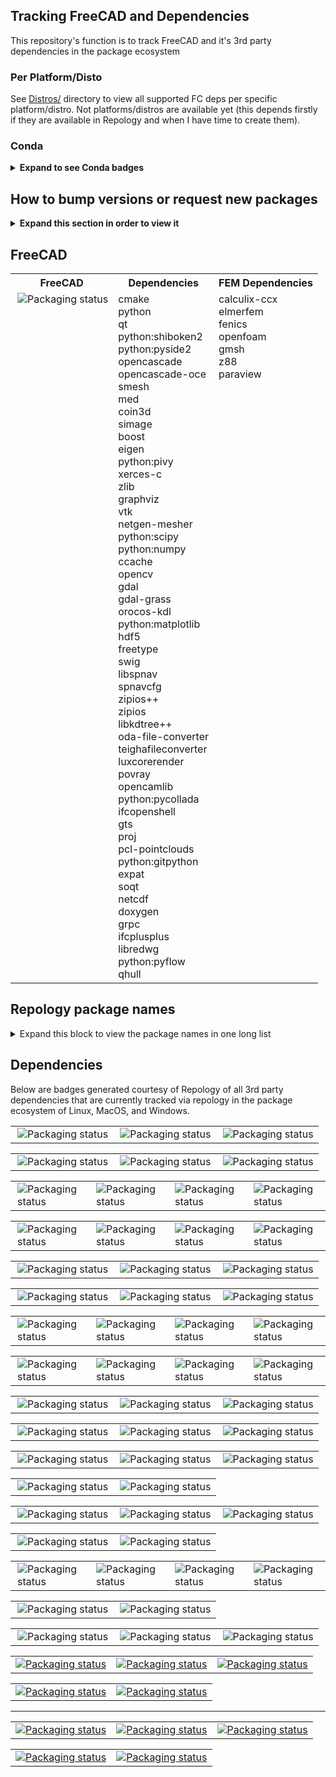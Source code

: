 ## Tracking FreeCAD and Dependencies
This repository's function is to track FreeCAD and it's 3rd party dependencies in the package ecosystem

### Per Platform/Disto
See [Distros/](Distros/) directory to view all supported FC deps per specific platform/distro. Not platforms/distros are available yet (this depends firstly if they are available in Repology and when I have time to create them).

### Conda

<details>
  <summary><b>Expand to see Conda badges</b></summary>

##### FreeCAD dependencies status on Conda

**Note** This list copied from https://github.com/FreeCAD/FreeCAD_Conda

| Name | Downloads | Version | Platforms | Last Update | License |
| --- | --- | --- | --- | --- | --- |
| [![Conda Recipe](https://img.shields.io/badge/recipe-boost-cpp.svg)](https://anaconda.org/conda-forge/boost-cpp) | [![Conda Downloads](https://img.shields.io/conda/dn/conda-forge/boost-cpp.svg)](https://anaconda.org/conda-forge/boost-cpp) | [![Conda Version](https://img.shields.io/conda/vn/conda-forge/boost-cpp.svg)](https://anaconda.org/conda-forge/boost-cpp) | [![Conda Platforms](https://img.shields.io/conda/pn/conda-forge/boost-cpp.svg)](https://anaconda.org/conda-forge/boost-cpp) | [![](https://anaconda.org/conda-forge/boost-cpp/badges/latest_release_date.svg)](https://anaconda.org/conda-forge/boost-cpp)| [![](https://anaconda.org/conda-forge/boost-cpp/badges/license.svg)](https://anaconda.org/conda-forge/boost-cpp) |
| [![Conda Recipe](https://img.shields.io/badge/recipe-calculix-green.svg)](https://anaconda.org/conda-forge/calculix) | [![Conda Downloads](https://img.shields.io/conda/dn/conda-forge/calculix.svg)](https://anaconda.org/conda-forge/calculix) | [![Conda Version](https://img.shields.io/conda/vn/conda-forge/calculix.svg)](https://anaconda.org/conda-forge/calculix) | [![Conda Platforms](https://img.shields.io/conda/pn/conda-forge/calculix.svg)](https://anaconda.org/conda-forge/calculix) | [![](https://anaconda.org/conda-forge/calculix/badges/latest_release_date.svg)](https://anaconda.org/conda-forge/calculix) | [![](https://anaconda.org/conda-forge/calculix/badges/license.svg)](https://anaconda.org/conda-forge/calculix) |
| [![Conda Recipe](https://img.shields.io/badge/recipe-coin3d-green.svg)](https://anaconda.org/conda-forge/coin3d) | [![Conda Downloads](https://img.shields.io/conda/dn/conda-forge/coin3d.svg)](https://anaconda.org/conda-forge/coin3d) | [![Conda Version](https://img.shields.io/conda/vn/conda-forge/coin3d.svg)](https://anaconda.org/conda-forge/coin3d) | [![Conda Platforms](https://img.shields.io/conda/pn/conda-forge/coin3d.svg)](https://anaconda.org/conda-forge/coin3d) | [![](https://anaconda.org/conda-forge/coin3d/badges/latest_release_date.svg)](https://anaconda.org/conda-forge/coin3d) | [![](https://anaconda.org/conda-forge/coin3d/badges/license.svg)](https://anaconda.org/conda-forge/coin3d) |
| [![Conda Recipe](https://img.shields.io/badge/recipe-freecad-green.svg)](https://anaconda.org/conda-forge/freecad) | [![Conda Downloads](https://img.shields.io/conda/dn/conda-forge/freecad.svg)](https://anaconda.org/conda-forge/freecad) | [![Conda Version](https://img.shields.io/conda/vn/conda-forge/freecad.svg)](https://anaconda.org/conda-forge/freecad) | [![Conda Platforms](https://img.shields.io/conda/pn/conda-forge/freecad.svg)](https://anaconda.org/conda-forge/freecad) | [![](https://anaconda.org/conda-forge/freecad/badges/latest_release_date.svg)](https://anaconda.org/conda-forge/freecad)| [![](https://anaconda.org/conda-forge/freecad/badges/license.svg)](https://anaconda.org/conda-forge/freecad) |
| [![Conda Recipe](https://img.shields.io/badge/recipe-gmsh-green.svg)](https://anaconda.org/conda-forge/gmsh) | [![Conda Downloads](https://img.shields.io/conda/dn/conda-forge/gmsh.svg)](https://anaconda.org/conda-forge/gmsh) | [![Conda Version](https://img.shields.io/conda/vn/conda-forge/gmsh.svg)](https://anaconda.org/conda-forge/gmsh) | [![Conda Platforms](https://img.shields.io/conda/pn/conda-forge/gmsh.svg)](https://anaconda.org/conda-forge/gmsh) | [![](https://anaconda.org/conda-forge/gmsh/badges/latest_release_date.svg)](https://anaconda.org/conda-forge/gmsh)| [![](https://anaconda.org/conda-forge/gmsh/badges/license.svg)](https://anaconda.org/conda-forge/gmsh) |
| [![Conda Recipe](https://img.shields.io/badge/recipe-graphviz-green.svg)](https://anaconda.org/conda-forge/graphviz) | [![Conda Downloads](https://img.shields.io/conda/dn/conda-forge/graphviz.svg)](https://anaconda.org/conda-forge/graphviz) | [![Conda Version](https://img.shields.io/conda/vn/conda-forge/graphviz.svg)](https://anaconda.org/conda-forge/graphviz) | [![Conda Platforms](https://img.shields.io/conda/pn/conda-forge/graphviz.svg)](https://anaconda.org/conda-forge/graphviz) | [![](https://anaconda.org/conda-forge/graphviz/badges/latest_release_date.svg)](https://anaconda.org/conda-forge/graphviz)| [![](https://anaconda.org/conda-forge/graphviz/badges/license.svg)](https://anaconda.org/conda-forge/graphviz) |
| [![Conda Recipe](https://img.shields.io/badge/recipe-ifcopenshell-green.svg)](https://anaconda.org/conda-forge/ifcopenshell) | [![Conda Downloads](https://img.shields.io/conda/dn/conda-forge/ifcopenshell.svg)](https://anaconda.org/conda-forge/ifcopenshell) | [![Conda Version](https://img.shields.io/conda/vn/conda-forge/ifcopenshell.svg)](https://anaconda.org/conda-forge/ifcopenshell) | [![Conda Platforms](https://img.shields.io/conda/pn/conda-forge/ifcopenshell.svg)](https://anaconda.org/conda-forge/ifcopenshell) | [![](https://anaconda.org/conda-forge/ifcopenshell/badges/latest_release_date.svg)](https://anaconda.org/conda-forge/ifcopenshell)| [![](https://anaconda.org/conda-forge/ifcopenshell/badges/license.svg)](https://anaconda.org/conda-forge/ifcopenshell) |
| [![Conda Recipe](https://img.shields.io/badge/recipe-libmed-green.svg)](https://anaconda.org/conda-forge/libmed) | [![Conda Downloads](https://img.shields.io/conda/dn/conda-forge/libmed.svg)](https://anaconda.org/conda-forge/libmed) | [![Conda Version](https://img.shields.io/conda/vn/conda-forge/libmed.svg)](https://anaconda.org/conda-forge/libmed) | [![Conda Platforms](https://img.shields.io/conda/pn/conda-forge/libmed.svg)](https://anaconda.org/conda-forge/libmed) | [![](https://anaconda.org/conda-forge/libmed/badges/latest_release_date.svg)](https://anaconda.org/conda-forge/libmed)| [![](https://anaconda.org/conda-forge/libmed/badges/license.svg)](https://anaconda.org/conda-forge/libmed) |
| [![Conda Recipe](https://img.shields.io/badge/recipe-libspnav-green.svg)](https://anaconda.org/conda-forge/libspnav) | [![Conda Downloads](https://img.shields.io/conda/dn/conda-forge/libspnav.svg)](https://anaconda.org/conda-forge/libspnav) | [![Conda Version](https://img.shields.io/conda/vn/conda-forge/libspnav.svg)](https://anaconda.org/conda-forge/libspnav) | [![Conda Platforms](https://img.shields.io/conda/pn/conda-forge/libspnav.svg)](https://anaconda.org/conda-forge/libspnav) | [![](https://anaconda.org/conda-forge/libspnav/badges/latest_release_date.svg)](https://anaconda.org/conda-forge/libspnav)| [![](https://anaconda.org/conda-forge/libspnav/badges/license.svg)](https://anaconda.org/conda-forge/libspnav) |
| [![Conda Recipe](https://img.shields.io/badge/recipe-netgen-green.svg)](https://anaconda.org/conda-forge/netgen) | [![Conda Downloads](https://img.shields.io/conda/dn/conda-forge/netgen.svg)](https://anaconda.org/conda-forge/netgen) | [![Conda Version](https://img.shields.io/conda/vn/conda-forge/netgen.svg)](https://anaconda.org/conda-forge/netgen) | [![Conda Platforms](https://img.shields.io/conda/pn/conda-forge/netgen.svg)](https://anaconda.org/conda-forge/netgen) | [![](https://anaconda.org/conda-forge/netgen/badges/latest_release_date.svg)](https://anaconda.org/conda-forge/netgen)| [![](https://anaconda.org/conda-forge/netgen/badges/license.svg)](https://anaconda.org/conda-forge/netgen) |
| [![Conda Recipe](https://img.shields.io/badge/recipe-occt-green.svg)](https://anaconda.org/conda-forge/occt) | [![Conda Downloads](https://img.shields.io/conda/dn/conda-forge/occt.svg)](https://anaconda.org/conda-forge/occt) | [![Conda Version](https://img.shields.io/conda/vn/conda-forge/occt.svg)](https://anaconda.org/conda-forge/occt) | [![Conda Platforms](https://img.shields.io/conda/pn/conda-forge/occt.svg)](https://anaconda.org/conda-forge/occt) | [![](https://anaconda.org/conda-forge/occt/badges/latest_release_date.svg)](https://anaconda.org/conda-forge/occt)| [![](https://anaconda.org/conda-forge/occt/badges/license.svg)](https://anaconda.org/conda-forge/occt) |
| [![Conda Recipe](https://img.shields.io/badge/recipe-opencamlib-green.svg)](https://anaconda.org/conda-forge/opencamlib) | [![Conda Downloads](https://img.shields.io/conda/dn/conda-forge/opencamlib.svg)](https://anaconda.org/conda-forge/opencamlib) | [![Conda Version](https://img.shields.io/conda/vn/conda-forge/opencamlib.svg)](https://anaconda.org/conda-forge/opencamlib) | [![Conda Platforms](https://img.shields.io/conda/pn/conda-forge/opencamlib.svg)](https://anaconda.org/conda-forge/opencamlib) | [![](https://anaconda.org/conda-forge/opencamlib/badges/latest_release_date.svg)](https://anaconda.org/conda-forge/opencamlib)| [![](https://anaconda.org/conda-forge/opencamlib/badges/license.svg)](https://anaconda.org/conda-forge/opencamlib) |
| [![Conda Recipe](https://img.shields.io/badge/recipe-pivy-green.svg)](https://anaconda.org/conda-forge/pivy) | [![Conda Downloads](https://img.shields.io/conda/dn/conda-forge/pivy.svg)](https://anaconda.org/conda-forge/pivy) | [![Conda Version](https://img.shields.io/conda/vn/conda-forge/pivy.svg)](https://anaconda.org/conda-forge/pivy) | [![Conda Platforms](https://img.shields.io/conda/pn/conda-forge/pivy.svg)](https://anaconda.org/conda-forge/pivy) | [![](https://anaconda.org/conda-forge/pivy/badges/latest_release_date.svg)](https://anaconda.org/conda-forge/pivy)| [![](https://anaconda.org/conda-forge/pivy/badges/license.svg)](https://anaconda.org/conda-forge/pivy) |
| [![Conda Recipe](https://img.shields.io/badge/recipe-qt-green.svg)](https://anaconda.org/conda-forge/qt) | [![Conda Downloads](https://img.shields.io/conda/dn/conda-forge/qt.svg)](https://anaconda.org/conda-forge/qt) | [![Conda Version](https://img.shields.io/conda/vn/conda-forge/qt.svg)](https://anaconda.org/conda-forge/qt) | [![Conda Platforms](https://img.shields.io/conda/pn/conda-forge/qt.svg)](https://anaconda.org/conda-forge/qt) | [![](https://anaconda.org/conda-forge/qt/badges/latest_release_date.svg)](https://anaconda.org/conda-forge/qt)| [![](https://anaconda.org/conda-forge/qt/badges/license.svg)](https://anaconda.org/conda-forge/qt) |
| [![Conda Recipe](https://img.shields.io/badge/recipe-simage-green.svg)](https://anaconda.org/conda-forge/simage) | [![Conda Downloads](https://img.shields.io/conda/dn/conda-forge/simage.svg)](https://anaconda.org/conda-forge/simage) | [![Conda Version](https://img.shields.io/conda/vn/conda-forge/simage.svg)](https://anaconda.org/conda-forge/simage) | [![Conda Platforms](https://img.shields.io/conda/pn/conda-forge/simage.svg)](https://anaconda.org/conda-forge/simage) | [![](https://anaconda.org/conda-forge/simage/badges/latest_release_date.svg)](https://anaconda.org/conda-forge/simage)| [![](https://anaconda.org/conda-forge/simage/badges/license.svg)](https://anaconda.org/conda-forge/simage) |
| [![Conda Recipe](https://img.shields.io/badge/recipe-soqt-green.svg)](https://anaconda.org/conda-forge/soqt) | [![Conda Downloads](https://img.shields.io/conda/dn/conda-forge/soqt.svg)](https://anaconda.org/conda-forge/soqt) | [![Conda Version](https://img.shields.io/conda/vn/conda-forge/soqt.svg)](https://anaconda.org/conda-forge/soqt) | [![Conda Platforms](https://img.shields.io/conda/pn/conda-forge/soqt.svg)](https://anaconda.org/conda-forge/soqt) | [![](https://anaconda.org/conda-forge/soqt/badges/latest_release_date.svg)](https://anaconda.org/conda-forge/soqt)| [![](https://anaconda.org/conda-forge/soqt/badges/license.svg)](https://anaconda.org/conda-forge/soqt) |
| [![Conda Recipe](https://img.shields.io/badge/recipe-vtk-green.svg)](https://anaconda.org/conda-forge/vtk) | [![Conda Downloads](https://img.shields.io/conda/dn/conda-forge/vtk.svg)](https://anaconda.org/conda-forge/vtk) | [![Conda Version](https://img.shields.io/conda/vn/conda-forge/vtk.svg)](https://anaconda.org/conda-forge/vtk) | [![Conda Platforms](https://img.shields.io/conda/pn/conda-forge/vtk.svg)](https://anaconda.org/conda-forge/vtk) | [![](https://anaconda.org/conda-forge/vtk/badges/latest_release_date.svg)](https://anaconda.org/conda-forge/vtk)| [![](https://anaconda.org/conda-forge/vtk/badges/license.svg)](https://anaconda.org/conda-forge/vtk) |
| [![Conda Recipe](https://img.shields.io/badge/recipe-libredwg-green.svg)](https://anaconda.org/conda-forge/libredwg) | [![Conda Downloads](https://img.shields.io/conda/dn/conda-forge/libredwg.svg)](https://anaconda.org/conda-forge/libredwg) | [![Conda Version](https://img.shields.io/conda/vn/conda-forge/libredwg.svg)](https://anaconda.org/conda-forge/libredwg) | [![Conda Platforms](https://img.shields.io/conda/pn/conda-forge/libredwg.svg)](https://anaconda.org/conda-forge/libredwg) | [![](https://anaconda.org/conda-forge/libredwg/badges/latest_release_date.svg)](https://anaconda.org/conda-forge/libredwg)| [![](https://anaconda.org/conda-forge/libredwg/badges/license.svg)](https://anaconda.org/conda-forge/libredwg) |
| [![Conda Recipe](https://img.shields.io/badge/recipe-pyflow-green.svg)](https://anaconda.org/conda-forge/pyflow) | [![Conda Downloads](https://img.shields.io/conda/dn/conda-forge/pyflow.svg)](https://anaconda.org/conda-forge/pyflow) | [![Conda Version](https://img.shields.io/conda/vn/conda-forge/pyflow.svg)](https://anaconda.org/conda-forge/pyflow) | [![Conda Platforms](https://img.shields.io/conda/pn/conda-forge/pyflow.svg)](https://anaconda.org/conda-forge/pyflow) | [![](https://anaconda.org/conda-forge/pyflow/badges/latest_release_date.svg)](https://anaconda.org/conda-forge/pyflow)| [![](https://anaconda.org/conda-forge/pyflow/badges/license.svg)](https://anaconda.org/conda-forge/pyflow) |
pyocct | --- | 7.2.0 | Linux / OSX cad-channel| ---|
solvespace  | ![](https://anaconda.org/freecad/solvespace/badges/downloads.svg) |  | ![](https://anaconda.org/freecad/solvespace/badges/platforms.svg) |  |  |

</details>

## How to bump versions or request new packages
<details>
  <summary><b>Expand this section in order to view it</b></summary>

### Arch Linux
1. Search for the package in: https://www.archlinux.org/packages/
2. On the package page find `Flag Package Out-of-Date` link

### Arch Linux User Repository (AUR)
1. Search for the package in: https://aur.archlinux.org
2. On the package page find `Flag Package Out-of-Date` link

### Chocolatey 
Request new packages at https://github.com/chocolatey/chocolatey-package-requests  
Request package updates by [contacting the maintainer of said chocolatey package](https://chocolatey.org/docs/package-triage-process#package-is-outdated)

### FreeBSD (aka Freshports/dports)
Open a ticket on their [Bugzilla](https://bugs.freebsd.org/bugzilla/enter_bug.cgi) bugtracker.  
FYI, dports lags behind Freshports 

### Gentoo
1. Open a ticket on their [Bugzilla](https://bugs.gentoo.org/enter_bug.cgi?product=Gentoo%20Linux) bugtracker.
2. Choose either 'Current Packages' or 'New Packages' accordingly  
Also, it's possible to see PRs in https://github.com/gentoo/gentoo/

### Haiku Ports
Open an issue on their [Haikuports GitHub repo](https://github.com/haikuports/haikuports/issues)

### Homebrew
If you're on MacOS use: https://github.com/Homebrew/homebrew-core/blob/master/CONTRIBUTING.md

If not, then find the formula on github, edit the formula (auto-forks for you), make the appropriate changes (change the version number and get the sha256 (use another updated repo to get the the hash or download the program and run `sha256sum`), the submit a PR via github GUI.

### Hyperbola
1. Search for the package in: https://www.hyperbola.info/packages/
2. On the package page find `Flag Package Out-of-Date` link

### Linuxbrew
See Homebrew

### Macports
There are a several ways to update/request macports. Before anything, please search their github repo for [open PRs](github.com/macports/macports-ports/pulls) and their [bugtracker](https://trac.macports.org/search?q=&portsummarysearch=on) to avoid duplicate requests.
1. If you have macports installed you can go through the recommended way to update a macport
2. If you don't have macports installed you can still open a PR. You'll need to some things in the PR 
3. Open a ticket on their [bugtracker](https://trac.macports.org) requesting an update or a new package. 

### Mageia Cauldron
Open an issus on their [Bugzilla](https://bugs.mageia.org) Bugtracker

### nixpkgs
Open an issue on their [Github repo](https://github.com/NixOS/nixpkgs/)  
It's possible to open PRs to bump versions but note that the checksum they ask for isn't `sha256sum`

### OpenMandriva Cooker
Open an issue on their [Bugzilla](https://issues.openmandriva.org/enter_bug.cgi?product=Cooker)

### psilinux
1. Find the package via repology or on their [GitHub organization page](https://github.com/pisilinux)  
2. Open an issue requesting update or new package.

### scoop
Open an issue on their [Github repo](https://github.com/lukesampson/scoop/issues)

### solus
Open an issue on their [Phabricator](https://dev.getsol.us/maniphest/)  
Make sure to follow their [guidelines](https://getsol.us/articles/packaging/request-a-package/en/)

### vcpkg
C++ Library Manager for Windows, Linux, and MacOS  
Open an issue on their [Github repo](https://github.com/Microsoft/vcpkg)  
Note: they don

### Void Linux
Open an issue on their [Github repo](https://github.com/void-linux/void-packages)

### Yet Another Cygwin Ports (YACP)
Open an issue on their [Github repo](https://github.com/fd00/yacp)

#### Tips for submitting PRs
<details>
  <summary>Tips on how to submit PRs</summary>
    <ul>
      <li>Clone the repository
      <li>Edit the package forumla/recipe
      <li>Update the version number of the package
      <li>Download the updated package version
      <li>Generate a sha256 <tt>openssl dgst -sha256 package-name</tt>
      <li>Note: Macports requires a rmd160. Generate an rmd160 <tt>openssl dgst -rmd160 package-name</tt>
      <li>Submit PR
    <ul>
</details>

</details>

## FreeCAD
<table>
  <tr>
    <th>FreeCAD</th>
    <th>Dependencies</th>  
    <th>FEM Dependencies</th>
  </tr>
  <tr>
    <td valign="top"><a href="https://repology.org/metapackage/freecad/versions">
        <img src="https://repology.org/badge/vertical-allrepos/freecad.svg" alt="Packaging status" align="right"></a>
    </td>
    <td align="left" valign="top">
      cmake<br/>
      python<br/>
      qt<br/>
      python:shiboken2<br/>
      python:pyside2<br/>
      opencascade<br/>
      opencascade-oce<br/>
      smesh<br/>
      med<br/>
      coin3d<br/>
      simage<br/>
      boost<br/>
      eigen<br/>
      python:pivy<br/>
      xerces-c<br/>
      zlib<br/>
      graphviz<br/>
      vtk<br/>
      netgen-mesher<br/>
      python:scipy<br/>
      python:numpy<br/>
      ccache<br/>
      opencv<br/>
      gdal<br/>
      gdal-grass<br/>
      orocos-kdl<br/>
      python:matplotlib<br/>
      hdf5<br/>
      freetype<br/>
      swig<br/>
      libspnav<br/>
      spnavcfg<br/>
      zipios++<br/>
      zipios<br/>
      libkdtree++<br/>
      oda-file-converter<br/>
      teighafileconverter<br/>
      luxcorerender<br/>
      povray<br/>
      opencamlib<br/>
      python:pycollada<br/>
      ifcopenshell<br/>
      gts<br/>
      proj<br/>
      pcl-pointclouds<br/>
      python:gitpython<br/>
      expat<br/>
      soqt<br/>
      netcdf<br/>
      doxygen<br/>
      grpc<br/>
      ifcplusplus<br/>
      libredwg<br/>
      python:pyflow<br/>
      qhull
    </td>
    <td align="left" valign="top">
      calculix-ccx<br/>
      elmerfem<br/>
      fenics<br/>
      openfoam<br/>
      gmsh<br/>
      z88<br/>
      paraview<br/>
    </td>
  </tr>
</table>

## Repology package names  
<details>
  <summary>Expand this block to view the package names in one long list</summary>

```
python  
qt  
python:shiboken2  
python:pyside2  
opencascade  
opencascade-oce  
smesh  
med  
coin3d  
simage  
boost  
eigen  
python:pivy  
xerces-c  
cmake  
zlib  
graphviz  
vtk  
netgen-mesher
python:scipy  
python:numpy  
calculix-ccx  
elmerfem  
fenics  
openfoam  
z88  
gmsh  
ccache  
opencv  
gdal  
gdal-grass  
orocos-kdl  
python:matplotlib  
hdf5  
freetype
swig  
libspnav  
spnavcfg  
zipios++  


libkdtree++  
oda-file-converter  
teighafileconverter  
luxcorerender  
povray  
opencamlib  
python:pycollada  
ifcopenshell  
gts  
proj  
pcl-pointclouds  
python:gitpython
expat  
soqt  
netcdf  
doxygen
paraview  
grpc  
ifcplusplus  
libredwg  
python:pyflow  
qhull  
```

</details>

## Dependencies
Below are badges generated courtesy of Repology of all 3rd party dependencies that are currently tracked via repology in the package ecosystem of Linux, MacOS, and Windows.

<table>
  <tr>
    <td valign="top"><a href="https://repology.org/metapackage/qt/versions">
      <img src="https://repology.org/badge/vertical-allrepos/qt.svg?header=Qt" alt="Packaging status" align="right"></a>
    </td>
    <td valign="top"><a href="https://repology.org/metapackage/python:shiboken2/versions">
      <img src="https://repology.org/badge/vertical-allrepos/python:shiboken2.svg?header=python%3Ashiboken2" alt="Packaging status" align="right"></a>
    </td>
    <td valign="top"><a href="https://repology.org/metapackage/python:pyside2/versions">
      <img src="https://repology.org/badge/vertical-allrepos/python:pyside2.svg?header=python%3Apyside2" alt="Packaging status" align="right"></a>
    </td>
  </tr>
</table>

<table>
  <tr>
    <td valign="top"><a href="https://repology.org/metapackage/opencascade/versions">
      <img src="https://repology.org/badge/vertical-allrepos/opencascade.svg?header=opencascade" alt="Packaging status" align="right"></a>
    </td>
    <td valign="top"><a href="https://repology.org/metapackage/opencascade-oce/versions">
      <img src="https://repology.org/badge/vertical-allrepos/opencascade-oce.svg?header=opencascade-oce" alt="Packaging status" align="right"></a>
    </td>
    <td valign="top"><a href="https://repology.org/metapackage/smesh/versions">
      <img src="https://repology.org/badge/vertical-allrepos/smesh.svg?header=smesh" alt="Packaging status" align="right"></a>
    </td>
  </tr>
</table>

<table>
  <tr>
    <td valign="top"><a href="https://repology.org/metapackage/med/versions">
      <img src="https://repology.org/badge/vertical-allrepos/med.svg?header=med" alt="Packaging status" align="right"></a>
    </td>
    <td valign="top"><a href="https://repology.org/metapackage/python/versions">
      <img src="https://repology.org/badge/vertical-allrepos/python.svg?header=python" alt="Packaging status" align="right"></a>
    </td>
    <td valign="top"><a href="https://repology.org/metapackage/boost/versions">
      <img src="https://repology.org/badge/vertical-allrepos/boost.svg?header=boost" alt="Packaging status" align="right"></a>
    </td>
    <td valign="top"><a href="https://repology.org/metapackage/netcdf/versions">
      <img src="https://repology.org/badge/vertical-allrepos/netcdf.svg?header=netcdf" alt="Packaging status" align="right"></a>
    </td>
</tr>
</table>

<table>
  <tr>
    <td valign="top"><a href="https://repology.org/metapackage/coin3d/versions">
      <img src="https://repology.org/badge/vertical-allrepos/coin3d.svg?header=coin3d" alt="Packaging status" align="right"></a>
    <td valign="top"><a href="https://repology.org/metapackage/soqt/versions">
      <img src="https://repology.org/badge/vertical-allrepos/soqt.svg?header=soqt" alt="Packaging status" align="right"></a>
    <td valign="top"><a href="https://repology.org/metapackage/python:pivy/versions">
      <img src="https://repology.org/badge/vertical-allrepos/python:pivy.svg?header=python%3Apivy" alt="Packaging status" align="right"></a>
    </td>
    <td valign="top"><a href="https://repology.org/metapackage/simage/versions">
      <img src="https://repology.org/badge/vertical-allrepos/simage.svg?header=simage" alt="Packaging status" align="right"></a>
    </td>
  </tr>
</table>

<table>
  <tr>
    <td valign="top"><a href="https://repology.org/metapackage/hdf5/versions">
      <img src="https://repology.org/badge/vertical-allrepos/hdf5.svg?header=hdf5" alt="Packaging status" align="right"></a>
    </td>
    <td valign="top"><a href="https://repology.org/metapackage/eigen/versions">
      <img src="https://repology.org/badge/vertical-allrepos/eigen.svg?header=eigen" alt="Packaging status" align="right"></a>
    </td>
    <td valign="top"><a href="https://repology.org/metapackage/xerces-c/versions">
      <img src="https://repology.org/badge/vertical-allrepos/xerces-c.svg?header=xerces-c" alt="Packaging status" align="right"></a>
    </td>
  </tr>
</table>

<table>
  <tr>
    <td valign="top"><a href="https://repology.org/metapackage/zlib/versions">
      <img src="https://repology.org/badge/vertical-allrepos/zlib.svg?header=zlib" alt="Packaging status" align="right"></a>
    </td>
    <td valign="top"><a href="https://repology.org/metapackage/cmake/versions">
      <img src="https://repology.org/badge/vertical-allrepos/cmake.svg?header=cmake" alt="Packaging status" align="right"></a>
    </td>
    <td valign="top"><a href="https://repology.org/metapackage/ccache/versions">
      <img src="https://repology.org/badge/vertical-allrepos/ccache.svg?header=ccache" alt="Packaging status" align="right"></a>
    </td>
  </tr>
</table>

<table>
  <tr>
    <td valign="top"><a href="https://repology.org/metapackage/netgen-mesher/versions">
      <img src="https://repology.org/badge/vertical-allrepos/netgen-mesher.svg?header=netgen-mesher" alt="Packaging status" align="right"></a>
    </td>
    <td valign="top"><a href="https://repology.org/metapackage/vtk/versions">
      <img src="https://repology.org/badge/vertical-allrepos/vtk.svg?header=vtk" alt="Packaging status" align="right"></a>
    </td>
    <td valign="top"><a href="https://repology.org/metapackage/calculix-ccx/versions">
      <img src="https://repology.org/badge/vertical-allrepos/calculix-ccx.svg?header=calculix" alt="Packaging status" align="right"></a>
    </td>
    <td valign="top"><a href="https://repology.org/metapackage/gmsh/versions">
      <img src="https://repology.org/badge/vertical-allrepos/gmsh.svg?header=gmsh" alt="Packaging status" align="right"></a>
  </tr>
</table>

<table>
  <tr>
    <td valign="top"><a href="https://repology.org/metapackage/elmerfem/versions">
      <img src="https://repology.org/badge/vertical-allrepos/elmerfem.svg?header=elmerfem" alt="Packaging status" align="right"></a>
    </td>
    <td valign="top"><a href="https://repology.org/metapackage/fenics/versions">
      <img src="https://repology.org/badge/vertical-allrepos/fenics.svg?header=fenics" alt="Packaging status" align="right"></a>
    </td>
    <td valign="top"><a href="https://repology.org/metapackage/openfoam/versions">
      <img src="https://repology.org/badge/vertical-allrepos/openfoam.svg?header=openfoam" alt="Packaging status" align="right"></a>
    </td>
    <td valign="top"><a href="https://repology.org/metapackage/z88/versions">
      <img src="https://repology.org/badge/vertical-allrepos/z88.svg?header=z88" alt="Packaging status" align="right"></a>
    </td>
  </tr>
</table>


<table>
  <tr>
    <td valign="top"><a href="https://repology.org/metapackage/orocos-kdl/versions">
      <img src="https://repology.org/badge/vertical-allrepos/orocos-kdl.svg?header=orocos-kdl" alt="Packaging status" align="right"></a>
    </td>
    <td valign="top"><a href="https://repology.org/metapackage/python:matplotlib/versions">
      <img src="https://repology.org/badge/vertical-allrepos/python:matplotlib.svg?header=python%3Amatplotlib" alt="Packaging status" align="right"></a>
    </td>
    <td valign="top"><a href="https://repology.org/metapackage/freetype/versions">
      <img src="https://repology.org/badge/vertical-allrepos/freetype.svg?header=freetype" alt="Packaging status" align="right"></a>
    </td>
  </tr>
</table>

<table>
  <tr>
    <td valign="top"><a href="https://repology.org/metapackage/graphviz/versions">
      <img src="https://repology.org/badge/vertical-allrepos/graphviz.svg?header=graphviz" alt="Packaging status" align="right"></a>
    </td>
    <td valign="top"><a href="https://repology.org/metapackage/swig/versions">
      <img src="https://repology.org/badge/vertical-allrepos/swig.svg?header=swig" alt="Packaging status" align="right"></a>
    </td>
    <td valign="top"><a href="https://repology.org/metapackage/ifcopenshell/versions">
      <img src="https://repology.org/badge/vertical-allrepos/ifcopenshell.svg?header=ifcopenshell" alt="Packaging status" align="right"></a>
    </td>
  </tr>
</table>

<table>
  <tr>
    <td valign="top"><a href="https://repology.org/metapackage/libspnav/versions">
      <img src="https://repology.org/badge/vertical-allrepos/libspnav.svg?header=libspnav" alt="Packaging status" align="right"></a>
    </td>
    <td valign="top"><a href="https://repology.org/metapackage/spnavcfg/versions">
      <img src="https://repology.org/badge/vertical-allrepos/spnavcfg.svg?header=spnavcfg" alt="Packaging status" align="right"></a>
    </td>
    <td valign="top"><a href="https://repology.org/metapackage/libkdtree++/versions">
      <img src="https://repology.org/badge/vertical-allrepos/libkdtree++.svg?header=libkdtree%2B%2B" alt="Packaging status" align="right"></a>
    </td>
  </tr>
</table>

<table>
  <tr>
    <td valign="top"><a href="https://repology.org/metapackage/zipios++/versions">
      <img src="https://repology.org/badge/vertical-allrepos/zipios++.svg?header=zipios%2B%2B" alt="Packaging status" align="right"></a>
    </td>
    <td valign="top"><a href="https://repology.org/metapackage/zipios/versions">
      <img src="https://repology.org/badge/vertical-allrepos/zipios.svg?header=zipios" alt="Packaging status" align="right"></a>
    </td>
  </tr>
</table>

<table>
  <tr>
    <td valign="top"><a href="https://repology.org/metapackage/python:scipy/versions">
      <img src="https://repology.org/badge/vertical-allrepos/python:scipy.svg?header=python%3Ascipy" alt="Packaging status" align="right"></a>
    </td>
    <td valign="top"><a href="https://repology.org/metapackage/python:numpy/versions">
      <img src="https://repology.org/badge/vertical-allrepos/python:numpy.svg?header=python%3Anumpy" alt="Packaging status" align="right"></a>
    </td>
    <td valign="top"><a href="https://repology.org/metapackage/opencv/versions">
      <img src="https://repology.org/badge/vertical-allrepos/opencv.svg?header=opencv" alt="Packaging status" align="right"></a>
    </td>
  </tr>
</table>

<table>
  <tr>
    <td valign="top"><a href="https://repology.org/metapackage/gdal/versions">
      <img src="https://repology.org/badge/vertical-allrepos/gdal.svg?header=gdal" alt="Packaging status" align="right"></a>
    </td>
    <td valign="top"><a href="https://repology.org/metapackage/gdal-grass/versions">
      <img src="https://repology.org/badge/vertical-allrepos/gdal-grass.svg?header=gdal-grass" alt="Packaging status" align="right"></a>
    </td>
  </tr>
</table>

<table>
  <tr>
    <td valign="top"><a href="https://repology.org/metapackage/oda-file-converter/versions">
      <img src="https://repology.org/badge/vertical-allrepos/oda-file-converter.svg?header=oda-file-converter" alt="Packaging status" align="right"></a>
    </td>
    <td valign="top"><a href="https://repology.org/metapackage/teighafileconverter/versions">
      <img src="https://repology.org/badge/vertical-allrepos/teighafileconverter.svg?header=teighafileconverter" alt="Packaging status" align="right"></a>
    </td>
    <td valign="top"><a href="https://repology.org/metapackage/luxcorerender/versions">
      <img src="https://repology.org/badge/vertical-allrepos/luxcorerender.svg?header=luxcorerender" alt="Packaging status" align="right"></a>
    </td>
    <td valign="top"><a href="https://repology.org/metapackage/povray/versions">
      <img src="https://repology.org/badge/vertical-allrepos/povray.svg?header=povray" alt="Packaging status" align="right"></a>
    </td>
  </tr>
</table>

<table>
  <tr>
    <td valign="top"><a href="https://repology.org/metapackage/opencamlib/versions">
      <img src="https://repology.org/badge/vertical-allrepos/opencamlib.svg?header=opencamlib" alt="Packaging status" align="right"></a>
    </td>
    <td valign="top"><a href="https://repology.org/metapackage/python:pycollada/versions">
      <img src="https://repology.org/badge/vertical-allrepos/python:pycollada.svg?header=python%3Apycollada" alt="Packaging status" align="right"></a>
    </td>
  </tr>
</table>

<table>
  <tr>
    <td valign="top"><a href="https://repology.org/metapackage/proj/versions">
      <img src="https://repology.org/badge/vertical-allrepos/proj.svg?header=proj" alt="Packaging status" align="right"></a>
    </td>
    <td valign="top"><a href="https://repology.org/metapackage/gts/versions">
      <img src="https://repology.org/badge/vertical-allrepos/gts.svg?header=gts" alt="Packaging status" align="right"></a>
    </td>
    <td valign="top"><a href="https://repology.org/metapackage/python:pysolar/versions">
      <img src="https://repology.org/badge/vertical-allrepos/python:pysolar.svg?header=python%3Apysolar" alt="Packaging status" align="right"></a>
    </td>
  </tr>
</table>

<table>
  <tr>
    <td valign="top"><a href="https://repology.org/metapackage/pcl-pointclouds/versions">
      <img src="https://repology.org/badge/vertical-allrepos/pcl-pointclouds.svg?header=pcl-pointclouds" alt="Packaging status"></a>
    </td>
    <td valign="top"><a href="https://repology.org/metapackage/python:gitpython/versions">
      <img src="https://repology.org/badge/vertical-allrepos/python:gitpython.svg?header=python%3Agitpython" alt="Packaging status"></a>
    </td>
    <td valign="top"><a href="https://repology.org/metapackage/expat/versions">
      <img src="https://repology.org/badge/vertical-allrepos/expat.svg?header=expat" alt="Packaging status"></a>
    </td>
  </tr>
</table>


<table>
  <tr>
    <td valign="top"><a href="https://repology.org/metapackage/doxygen/versions">
      <img src="https://repology.org/badge/vertical-allrepos/doxygen.svg?header=doxygen" alt="Packaging status"></a>
    </td>
    <td valign="top"><a href="https://repology.org/metapackage/paraview/versions">
      <img src="https://repology.org/badge/vertical-allrepos/paraview.svg?header=paraview" alt="Packaging status"></a>
    </td>
  </tr>
</table>

------

<table>
  <tr>
    <td valign="top"><a href="https://repology.org/metapackage/grpc/versions">
      <img src="https://repology.org/badge/vertical-allrepos/grpc.svg?header=grpc" alt="Packaging status"></a>
    </td>
    <td valign="top"><a href="https://repology.org/metapackage/ifcplusplus/versions">
      <img src="https://repology.org/badge/vertical-allrepos/ifcplusplus.svg?header=ifcplusplus" alt="Packaging status"></a>
    </td>
    <td valign="top"><a href="https://repology.org/metapackage/libredwg/versions">
      <img src="https://repology.org/badge/vertical-allrepos/libredwg.svg?header=libredwg" alt="Packaging status"></a>
    </td>
  </tr>
</table>

<table>
  <tr>
    <td valign="top"><a href="https://repology.org/metapackage/python:pyflow/versions">
      <img src="https://repology.org/badge/vertical-allrepos/python:pyflow.svg?header=python%3Apyflow" alt="Packaging status"></a>
    </td>
    <td valign="top"><a href="https://repology.org/metapackage/qhull/versions">
      <img src="https://repology.org/badge/vertical-allrepos/qhull.svg?header=qhull" alt="Packaging status"></a>
    </td>
  </tr>
</table>

<!--
<table>
  <tr>
  </tr>
</table>
-->
